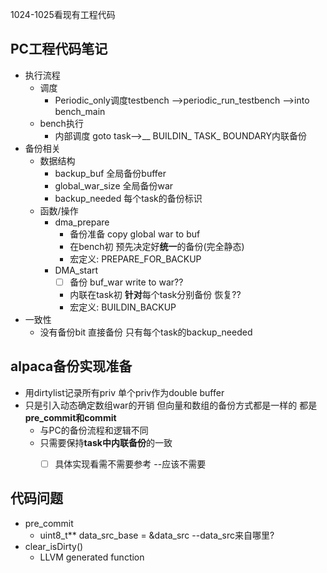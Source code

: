 1024-1025看现有工程代码
## PC工程代码笔记
- 执行流程
	- 调度
		- Periodic_only调度testbench -->periodic_run_testbench -->into bench_main
	- bench执行
		- 内部调度 goto task-->__ BUILDIN_ TASK_ BOUNDARY内联备份
- 备份相关
	- 数据结构
		- backup_buf 全局备份buffer
		- global_war_size 全局备份war
		- backup_needed 每个task的备份标识
	- 函数/操作
		- dma_prepare 
			- 备份准备 copy global war to buf
			- 在bench初 预先决定好**统一**的备份(完全静态) 
			- 宏定义: PREPARE_FOR_BACKUP
		- DMA_start 
			- [ ] 备份 buf_war write to war??
			- 内联在task初 **针对**每个task分别备份 恢复??
			- 宏定义: BUILDIN_BACKUP
- 一致性
	- 没有备份bit 直接备份 只有每个task的backup_needed

## alpaca备份实现准备
- 用dirtylist记录所有priv  单个priv作为double buffer
- 只是引入动态确定数组war的开销 但向量和数组的备份方式都是一样的 都是**pre_commit和commit** 
	- 与PC的备份流程和逻辑不同 
	- 只需要保持**task中内联备份**的一致 
		- [ ] 具体实现看需不需要参考 --应该不需要


## 代码问题
- pre_commit 
	- uint8_t** data_src_base = &data_src  --data_src来自哪里?
- clear_isDirty()
	- LLVM generated function